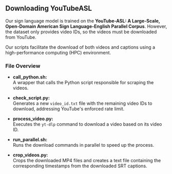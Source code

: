 ## Downloading YouTubeASL

Our sign language model is trained on the **YouTube-ASL: A Large-Scale, Open-Domain American Sign Language-English Parallel Corpus**. However, the dataset only provides video IDs, so the videos must be downloaded from YouTube.

Our scripts facilitate the download of both videos and captions using a high-performance computing (HPC) environment.

### File Overview

- **call_python.sh:**  
  A wrapper that calls the Python script responsible for scraping the videos.

- **check_script.py:**  
  Generates a new `video_id.txt` file with the remaining video IDs to download, addressing YouTube's enforced rate limit.

- **process_video.py:**  
  Executes the `yt-dlp` command to download a video based on its video ID.

- **run_parallel.sh:**  
  Runs the download commands in parallel to speed up the process.

- **crop_videos.py:**  
  Crops the downloaded MP4 files and creates a text file containing the corresponding timestamps from the downloaded SRT captions.
